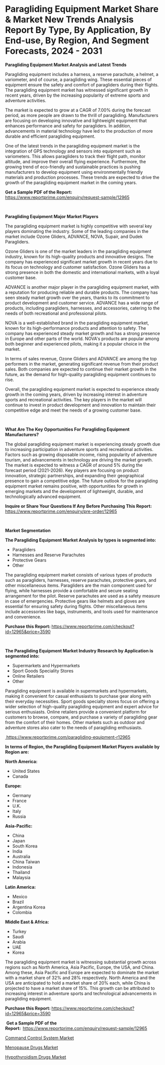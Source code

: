 <p><h1>Paragliding Equipment Market Share & Market New Trends Analysis Report By Type, By Application, By End-use, By Region, And Segment Forecasts, 2024 - 2031</h1></p><p><strong>Paragliding Equipment Market Analysis and Latest Trends</strong></p>
<p><p>Paragliding equipment includes a harness, a reserve parachute, a helmet, a variometer, and of course, a paragliding wing. These essential pieces of equipment ensure the safety and comfort of paragliders during their flights. The paragliding equipment market has witnessed significant growth in recent years, driven by the increasing popularity of extreme sports and adventure activities. </p><p>The market is expected to grow at a CAGR of 7.00% during the forecast period, as more people are drawn to the thrill of paragliding. Manufacturers are focusing on developing innovative and lightweight equipment that enhances performance and safety for paragliders. In addition, advancements in material technology have led to the production of more durable and efficient paragliding equipment.</p><p>One of the latest trends in the paragliding equipment market is the integration of GPS technology and sensors into equipment such as variometers. This allows paragliders to track their flight path, monitor altitude, and improve their overall flying experience. Furthermore, the growing trend of eco-friendly and sustainable practices is pushing manufacturers to develop equipment using environmentally friendly materials and production processes. These trends are expected to drive the growth of the paragliding equipment market in the coming years.</p></p>
<p><strong>Get a Sample PDF of the Report:&nbsp;</strong> <a href="https://www.reportprime.com/enquiry/request-sample/12965">https://www.reportprime.com/enquiry/request-sample/12965</a></p>
<p>&nbsp;</p>
<p><strong>Paragliding Equipment Major Market Players</strong></p>
<p><p>The paragliding equipment market is highly competitive with several key players dominating the industry. Some of the leading companies in the market include Ozone Gliders, ADVANCE, NOVA, Supair, and Dudek Paragliders.</p><p>Ozone Gliders is one of the market leaders in the paragliding equipment industry, known for its high-quality products and innovative designs. The company has experienced significant market growth in recent years due to its focus on technology and customer satisfaction. Ozone Gliders has a strong presence in both the domestic and international markets, with a loyal customer base.</p><p>ADVANCE is another major player in the paragliding equipment market, with a reputation for producing reliable and durable products. The company has seen steady market growth over the years, thanks to its commitment to product development and customer service. ADVANCE has a wide range of products, including paragliders, harnesses, and accessories, catering to the needs of both recreational and professional pilots.</p><p>NOVA is a well-established brand in the paragliding equipment market, known for its high-performance products and attention to safety. The company has experienced steady market growth and has a strong presence in Europe and other parts of the world. NOVA's products are popular among both beginner and experienced pilots, making it a popular choice in the market.</p><p>In terms of sales revenue, Ozone Gliders and ADVANCE are among the top performers in the market, generating significant revenue from their product sales. Both companies are expected to continue their market growth in the future, as the demand for high-quality paragliding equipment continues to rise.</p><p>Overall, the paragliding equipment market is expected to experience steady growth in the coming years, driven by increasing interest in adventure sports and recreational activities. The key players in the market will continue to invest in product development and innovation to maintain their competitive edge and meet the needs of a growing customer base.</p></p>
<p>&nbsp;</p>
<p><strong>What Are The Key Opportunities For Paragliding Equipment Manufacturers?</strong></p>
<p><p>The global paragliding equipment market is experiencing steady growth due to increasing participation in adventure sports and recreational activities. Factors such as growing disposable income, rising popularity of adventure tourism, and advancements in technology are driving the market growth. The market is expected to witness a CAGR of around 5% during the forecast period (2021-2026). Key players are focusing on product innovation, strategic partnerships, and expanding their geographical presence to gain a competitive edge. The future outlook for the paragliding equipment market remains positive, with opportunities for growth in emerging markets and the development of lightweight, durable, and technologically advanced equipment.</p></p>
<p><strong>Inquire or Share Your Questions If Any Before Purchasing This Report:</strong> <a href="https://www.reportprime.com/enquiry/pre-order/12965">https://www.reportprime.com/enquiry/pre-order/12965</a></p>
<p>&nbsp;</p>
<p><strong>Market Segmentation</strong></p>
<p><strong>The Paragliding Equipment Market Analysis by types is segmented into:</strong></p>
<p><ul><li>Paragliders</li><li>Harnesses and Reserve Parachutes</li><li>Protective Gears</li><li>Other</li></ul></p>
<p><p>The paragliding equipment market consists of various types of products such as paragliders, harnesses, reserve parachutes, protective gears, and other miscellaneous items. Paragliders are the main component used for flying, while harnesses provide a comfortable and secure seating arrangement for the pilot. Reserve parachutes are used as a safety measure in case of emergencies. Protective gears like helmets and gloves are essential for ensuring safety during flights. Other miscellaneous items include accessories like bags, instruments, and tools used for maintenance and convenience.</p></p>
<p><strong>Purchase this Report:&nbsp;</strong><a href="https://www.reportprime.com/checkout?id=12965&price=3590">https://www.reportprime.com/checkout?id=12965&price=3590</a></p>
<p>&nbsp;</p>
<p><strong>The Paragliding Equipment Market Industry Research by Application is segmented into:</strong></p>
<p><ul><li>Supermarkets and Hypermarkets</li><li>Sport Goods Speciality Stores</li><li>Online Retailers</li><li>Other</li></ul></p>
<p><p>Paragliding equipment is available in supermarkets and hypermarkets, making it convenient for casual enthusiasts to purchase gear along with their everyday necessities. Sport goods specialty stores focus on offering a wider selection of high-quality paragliding equipment and expert advice for serious enthusiasts. Online retailers provide a convenient platform for customers to browse, compare, and purchase a variety of paragliding gear from the comfort of their homes. Other markets such as outdoor and adventure stores also cater to the needs of paragliding enthusiasts.</p></p>
<p><a href="https://www.reportprime.com/paragliding-equipment-r12965">&nbsp;https://www.reportprime.com/paragliding-equipment-r12965</a></p>
<p><strong>In terms of Region, the Paragliding Equipment Market Players available by Region are:</strong></p>
<p>
    <p> <strong> North America: </strong>
        <ul>
            <li>United States</li>
            <li>Canada</li>
        </ul>
        </p> 
    <p> <strong> Europe: </strong>
        <ul>
            <li>Germany</li>
            <li>France</li>
            <li>U.K.</li>
            <li>Italy</li>
            <li>Russia</li>
        </ul>
        </p> 
    <p> <strong> Asia-Pacific: </strong>
        <ul>
            <li>China</li>
            <li>Japan</li>
            <li>South Korea</li>
            <li>India</li>
            <li>Australia</li>
            <li>China Taiwan</li>
            <li>Indonesia</li>
            <li>Thailand</li>
            <li>Malaysia</li>
        </ul>
        </p> 
    <p> <strong> Latin America: </strong>
        <ul>
            <li>Mexico</li>
            <li>Brazil</li>
            <li>Argentina Korea</li>
            <li>Colombia</li>
        </ul>
        </p> 
    <p> <strong> Middle East & Africa: </strong>
        <ul>
            <li>Turkey</li>
            <li>Saudi</li>
            <li>Arabia</li>
            <li>UAE</li>
            <li>Korea</li>
        </ul>
    </p>
    </p>
<p><p>The paragliding equipment market is witnessing substantial growth across regions such as North America, Asia Pacific, Europe, the USA, and China. Among these, Asia Pacific and Europe are expected to dominate the market with a market share of 32% and 28% respectively. North America and the USA are anticipated to hold a market share of 20% each, while China is projected to have a market share of 15%. This growth can be attributed to increasing interest in adventure sports and technological advancements in paragliding equipment.</p></p>
<p><strong>Purchase this Report: </strong><a href="https://www.reportprime.com/checkout?id=12965&price=3590">https://www.reportprime.com/checkout?id=12965&price=3590</a></p>
<p>&nbsp;<strong>Get a Sample PDF of the Report:&nbsp;&nbsp;</strong><a href="https://www.reportprime.com/enquiry/request-sample/12965">https://www.reportprime.com/enquiry/request-sample/12965</a></p>
<p><strong></strong></p>
<p><p><a href="https://view.publitas.com/reportprime-1/insights-into-the-command-control-system-industry-market-financial-status-market-size-and-revenue-analysis-up-to-2031/">Command Control System Market</a></p><p><a href="https://view.publitas.com/reportprime-1/menopause-drugs-market-analysis-report-global-insights-by-region-type-parenteral-transdermal-oral-others-and-application-hospitals-drugstores-others-from-2024-to-2031/">Menopause Drugs Market</a></p><p><a href="https://view.publitas.com/reportprime-1/analyzing-hypothyroidism-drugs-market-dynamics-and-growth-drivers-and-forecasted-for-period-from-2024-to-2031/">Hypothyroidism Drugs Market</a></p></p>
